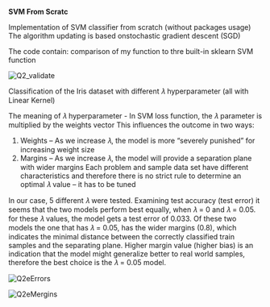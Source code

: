 **SVM From Scratc**

Implementation of SVM classifier from scratch (without packages usage)
The algorithm updating is based onstochastic gradient descent (SGD)

The code contain:
comparison of my function to thre built-in sklearn SVM function
 
![Q2_validate](https://user-images.githubusercontent.com/53649764/74610552-e7410480-50fc-11ea-881f-5352c5cdb640.png)


Classification of the Iris dataset with different 𝜆 hyperparameter (all with Linear Kernel)

The meaning of 𝜆 hyperparameter - In SVM loss function, the 𝜆 parameter is multiplied by the weights vector 
This influences the outcome in two ways:
1)	Weights – As we increase 𝜆, the model is more “severely punished” for increasing weight size
2)	Margins – As we increase 𝜆, the model will provide a separation plane with wider margins
Each problem and sample data set have different characteristics and therefore there is no strict rule to determine an optimal 𝜆 value – it has to be tuned

In our case, 5 different 𝜆 were tested. Examining test accuracy (test error) it seems that the two models perform best equally, when 𝜆 = 0 and 𝜆 = 0.05. for these 𝜆 values, the model gets a test error of 0.033. Of these two models the one that has 𝜆 = 0.05, has the wider margins (0.8), which indicates the minimal distance between the correctly classified train samples and the separating plane. Higher margin value (higher bias) is an indication that the model might generalize better to real world samples, therefore the best choice is the 𝜆 = 0.05 model. 

![Q2eErrors](https://user-images.githubusercontent.com/53649764/74610554-e8723180-50fc-11ea-93c0-73dcf9da3642.png)

![Q2eMergins](https://user-images.githubusercontent.com/53649764/74610555-e90ac800-50fc-11ea-8df1-69f3fe8bfa7f.png)
